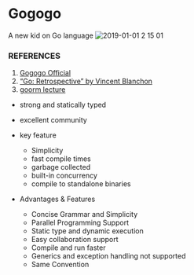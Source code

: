 # Gogogo
 A new kid on Go language 
 ![2019-01-01 2 15 01](https://user-images.githubusercontent.com/43804152/50570654-5616ad80-0dd6-11e9-8cc7-6655be8202c7.png)

### REFERENCES
1. [Gogogo Official](https://golang.org/)<br>
2. [“Go: Retrospective” by Vincent Blanchon](https://medium.com/a-journey-with-go/go-retrospective-b9723352e9b0)<br>
3. [goorm lecture](https://edu.goorm.io/learn/lecture/2010/%EB%B0%94%EB%A1%9C-%EC%8B%A4%ED%96%89%ED%95%B4%EB%B3%B4%EB%A9%B4%EC%84%9C-%EB%B0%B0%EC%9A%B0%EB%8A%94-go-lang-%EA%B3%A0%EB%9E%AD)

* strong and statically typed
* excellent community
* key feature
  * Simplicity
  * fast compile times
  * garbage collected
  * built-in concurrency
  * compile to standalone binaries

* Advantages & Features
  * Concise Grammar and Simplicity <br>
  * Parallel Programming Support <br>
  * Static type and dynamic execution <br>
  * Easy collaboration support <br>
  * Compile and run faster <br>
  * Generics and exception handling not supported <br>
  * Same Convention <br>
